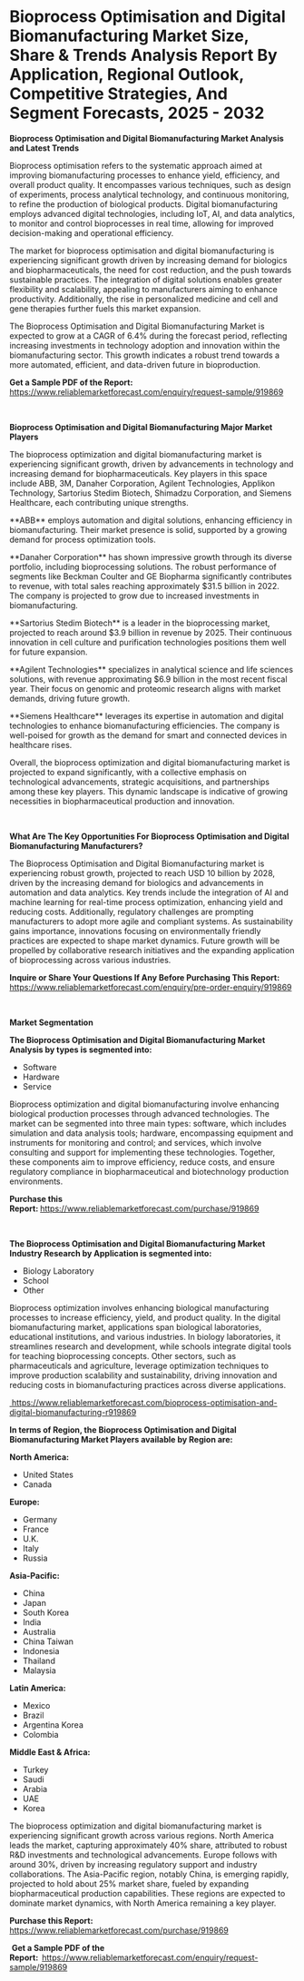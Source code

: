 <p><h1>Bioprocess Optimisation and Digital Biomanufacturing Market Size, Share & Trends Analysis Report By Application, Regional Outlook, Competitive Strategies, And Segment Forecasts, 2025 - 2032</h1></p><p><strong>Bioprocess Optimisation and Digital Biomanufacturing Market Analysis and Latest Trends</strong></p>
<p><p>Bioprocess optimisation refers to the systematic approach aimed at improving biomanufacturing processes to enhance yield, efficiency, and overall product quality. It encompasses various techniques, such as design of experiments, process analytical technology, and continuous monitoring, to refine the production of biological products. Digital biomanufacturing employs advanced digital technologies, including IoT, AI, and data analytics, to monitor and control bioprocesses in real time, allowing for improved decision-making and operational efficiency.</p><p>The market for bioprocess optimisation and digital biomanufacturing is experiencing significant growth driven by increasing demand for biologics and biopharmaceuticals, the need for cost reduction, and the push towards sustainable practices. The integration of digital solutions enables greater flexibility and scalability, appealing to manufacturers aiming to enhance productivity. Additionally, the rise in personalized medicine and cell and gene therapies further fuels this market expansion.</p><p>The Bioprocess Optimisation and Digital Biomanufacturing Market is expected to grow at a CAGR of 6.4% during the forecast period, reflecting increasing investments in technology adoption and innovation within the biomanufacturing sector. This growth indicates a robust trend towards a more automated, efficient, and data-driven future in bioproduction.</p></p>
<p><strong>Get a Sample PDF of the Report:&nbsp;</strong> <a href="https://www.reliablemarketforecast.com/enquiry/request-sample/919869?utm_campaign=3118&utm_medium=2&utm_source=Github&utm_content=ia&utm_term=18042025&utm_id=bioprocess-optimisation-and-digital-biomanufacturing">https://www.reliablemarketforecast.com/enquiry/request-sample/919869</a></p>
<p>&nbsp;</p>
<p><strong>Bioprocess Optimisation and Digital Biomanufacturing Major Market Players</strong></p>
<p><p>The bioprocess optimization and digital biomanufacturing market is experiencing significant growth, driven by advancements in technology and increasing demand for biopharmaceuticals. Key players in this space include ABB, 3M, Danaher Corporation, Agilent Technologies, Applikon Technology, Sartorius Stedim Biotech, Shimadzu Corporation, and Siemens Healthcare, each contributing unique strengths.</p><p>**ABB** employs automation and digital solutions, enhancing efficiency in biomanufacturing. Their market presence is solid, supported by a growing demand for process optimization tools.</p><p>**Danaher Corporation** has shown impressive growth through its diverse portfolio, including bioprocessing solutions. The robust performance of segments like Beckman Coulter and GE Biopharma significantly contributes to revenue, with total sales reaching approximately $31.5 billion in 2022. The company is projected to grow due to increased investments in biomanufacturing.</p><p>**Sartorius Stedim Biotech** is a leader in the bioprocessing market, projected to reach around $3.9 billion in revenue by 2025. Their continuous innovation in cell culture and purification technologies positions them well for future expansion.</p><p>**Agilent Technologies** specializes in analytical science and life sciences solutions, with revenue approximating $6.9 billion in the most recent fiscal year. Their focus on genomic and proteomic research aligns with market demands, driving future growth.</p><p>**Siemens Healthcare** leverages its expertise in automation and digital technologies to enhance biomanufacturing efficiencies. The company is well-poised for growth as the demand for smart and connected devices in healthcare rises.</p><p>Overall, the bioprocess optimization and digital biomanufacturing market is projected to expand significantly, with a collective emphasis on technological advancements, strategic acquisitions, and partnerships among these key players. This dynamic landscape is indicative of growing necessities in biopharmaceutical production and innovation.</p></p>
<p>&nbsp;</p>
<p><strong>What Are The Key Opportunities For Bioprocess Optimisation and Digital Biomanufacturing Manufacturers?</strong></p>
<p><p>The Bioprocess Optimisation and Digital Biomanufacturing market is experiencing robust growth, projected to reach USD 10 billion by 2028, driven by the increasing demand for biologics and advancements in automation and data analytics. Key trends include the integration of AI and machine learning for real-time process optimization, enhancing yield and reducing costs. Additionally, regulatory challenges are prompting manufacturers to adopt more agile and compliant systems. As sustainability gains importance, innovations focusing on environmentally friendly practices are expected to shape market dynamics. Future growth will be propelled by collaborative research initiatives and the expanding application of bioprocessing across various industries.</p></p>
<p><strong>Inquire or Share Your Questions If Any Before Purchasing This Report:</strong> <a href="https://www.reliablemarketforecast.com/enquiry/pre-order-enquiry/919869?utm_campaign=3118&utm_medium=2&utm_source=Github&utm_content=ia&utm_term=18042025&utm_id=bioprocess-optimisation-and-digital-biomanufacturing">https://www.reliablemarketforecast.com/enquiry/pre-order-enquiry/919869</a></p>
<p>&nbsp;</p>
<p><strong>Market Segmentation</strong></p>
<p><strong>The Bioprocess Optimisation and Digital Biomanufacturing Market Analysis by types is segmented into:</strong></p>
<p><ul><li>Software</li><li>Hardware</li><li>Service</li></ul></p>
<p><p>Bioprocess optimization and digital biomanufacturing involve enhancing biological production processes through advanced technologies. The market can be segmented into three main types: software, which includes simulation and data analysis tools; hardware, encompassing equipment and instruments for monitoring and control; and services, which involve consulting and support for implementing these technologies. Together, these components aim to improve efficiency, reduce costs, and ensure regulatory compliance in biopharmaceutical and biotechnology production environments.</p></p>
<p><strong>Purchase this Report:&nbsp;</strong><a href="https://www.reliablemarketforecast.com/purchase/919869?utm_campaign=3118&utm_medium=2&utm_source=Github&utm_content=ia&utm_term=18042025&utm_id=bioprocess-optimisation-and-digital-biomanufacturing">https://www.reliablemarketforecast.com/purchase/919869</a></p>
<p>&nbsp;</p>
<p><strong>The Bioprocess Optimisation and Digital Biomanufacturing Market Industry Research by Application is segmented into:</strong></p>
<p><ul><li>Biology Laboratory</li><li>School</li><li>Other</li></ul></p>
<p><p>Bioprocess optimization involves enhancing biological manufacturing processes to increase efficiency, yield, and product quality. In the digital biomanufacturing market, applications span biological laboratories, educational institutions, and various industries. In biology laboratories, it streamlines research and development, while schools integrate digital tools for teaching bioprocessing concepts. Other sectors, such as pharmaceuticals and agriculture, leverage optimization techniques to improve production scalability and sustainability, driving innovation and reducing costs in biomanufacturing practices across diverse applications.</p></p>
<p><a href="https://www.reliablemarketforecast.com/bioprocess-optimisation-and-digital-biomanufacturing-r919869?utm_campaign=3118&utm_medium=2&utm_source=Github&utm_content=ia&utm_term=18042025&utm_id=bioprocess-optimisation-and-digital-biomanufacturing">&nbsp;https://www.reliablemarketforecast.com/bioprocess-optimisation-and-digital-biomanufacturing-r919869</a></p>
<p><strong>In terms of Region, the Bioprocess Optimisation and Digital Biomanufacturing Market Players available by Region are:</strong></p>
<p>
    <p> <strong> North America: </strong>
        <ul>
            <li>United States</li>
            <li>Canada</li>
        </ul>
        </p> 
    <p> <strong> Europe: </strong>
        <ul>
            <li>Germany</li>
            <li>France</li>
            <li>U.K.</li>
            <li>Italy</li>
            <li>Russia</li>
        </ul>
        </p> 
    <p> <strong> Asia-Pacific: </strong>
        <ul>
            <li>China</li>
            <li>Japan</li>
            <li>South Korea</li>
            <li>India</li>
            <li>Australia</li>
            <li>China Taiwan</li>
            <li>Indonesia</li>
            <li>Thailand</li>
            <li>Malaysia</li>
        </ul>
        </p> 
    <p> <strong> Latin America: </strong>
        <ul>
            <li>Mexico</li>
            <li>Brazil</li>
            <li>Argentina Korea</li>
            <li>Colombia</li>
        </ul>
        </p> 
    <p> <strong> Middle East & Africa: </strong>
        <ul>
            <li>Turkey</li>
            <li>Saudi</li>
            <li>Arabia</li>
            <li>UAE</li>
            <li>Korea</li>
        </ul>
    </p>
    </p>
<p><p>The bioprocess optimization and digital biomanufacturing market is experiencing significant growth across various regions. North America leads the market, capturing approximately 40% share, attributed to robust R&D investments and technological advancements. Europe follows with around 30%, driven by increasing regulatory support and industry collaborations. The Asia-Pacific region, notably China, is emerging rapidly, projected to hold about 25% market share, fueled by expanding biopharmaceutical production capabilities. These regions are expected to dominate market dynamics, with North America remaining a key player.</p></p>
<p><strong>Purchase this Report: </strong><a href="https://www.reliablemarketforecast.com/purchase/919869?utm_campaign=3118&utm_medium=2&utm_source=Github&utm_content=ia&utm_term=18042025&utm_id=bioprocess-optimisation-and-digital-biomanufacturing">https://www.reliablemarketforecast.com/purchase/919869</a></p>
<p>&nbsp;<strong>Get a Sample PDF of the Report:&nbsp;&nbsp;</strong><a href="https://www.reliablemarketforecast.com/enquiry/request-sample/919869?utm_campaign=3118&utm_medium=2&utm_source=Github&utm_content=ia&utm_term=18042025&utm_id=bioprocess-optimisation-and-digital-biomanufacturing">https://www.reliablemarketforecast.com/enquiry/request-sample/919869</a></p>
<p><strong></strong></p>
<p><p></p><p></p><p></p></p>